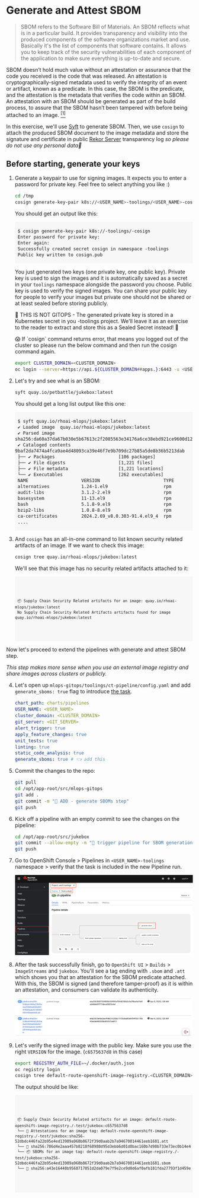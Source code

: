 # Generate and Attest SBOM

> SBOM refers to the Software Bill of Materials. An SBOM reflects what is in a particular build. It provides transparency and visibility into the produced components of the software organizations market and use. Basically it's the list of components that software contains. It allows you to keep track of the security vulnerabilities of each component of the application to make sure everything is up-to-date and secure.

SBOM doesn’t hold much value without an attestation or assurance that the code you received is the code that was released. An attestation is cryptographically-signed metadata used to verify the integrity of an event or artifact, known as a predicate. In this case, the SBOM is the predicate, and the attestation is the metadata that verifies the code within an SBOM. An attestation with an SBOM should be generated as part of the build process, to assure that the SBOM hasn’t been tampered with before being attached to an image. <a href="https://next.redhat.com/2022/10/27/establishing-a-secure-pipeline/"><sup>[1]</sup></a>

In this exercise, we'll use [Syft](https://github.com/anchore/syft) to generate SBOM. Then, we use `cosign` to attach the produced SBOM document to the image metadata and store the signature and certificate in  public [Rekor Server](https://rekor.sigstore.dev) transparency log _so please do not use any personal data🫣_ 


## Before starting, generate your keys


1. Generate a keypair to use for signing images. It expects you to enter a password for private key. Feel free to select anything you like :)

    ```bash
    cd /tmp
    cosign generate-key-pair k8s://<USER_NAME>-toolings/<USER_NAME>-cosign 
    ```

    You should get an output like this:
    <div class="highlight" style="background: #f7f7f7">
    <pre><code class="language-bash">
    $ cosign generate-key-pair k8s://<USER_NAME>-toolings/<USER_NAME>-cosign
    Enter password for private key:
    Enter again:
    Successfully created secret cosign in namespace <USER_NAME>-toolings
    Public key written to cosign.pub
    </code></pre></div>

    You just generated two keys (one private key, one public key). Private key is used to sign the images and it is automatically saved as a secret in your `toolings` namespace alongside the password you choose. Public key is used to verify the signed images. You can share your public key for people to verify your images but private one should not be shared or at least sealed before storing publicly.

    <p class="tip">
    🐌 THIS IS NOT GITOPS - The generated private key is stored in a Kubernetes secret in you <USER_NAME>-toolings project. We'll leave it as an exercise to the reader to extract and store this as a Sealed Secret instead! 🐎
    </p>

    <p class="tip">
    😱 If `cosign` command returns error, that means you logged out of the cluster so please run the below command and then run the cosign command again.
    </p>

    ```bash
    export CLUSTER_DOMAIN=<CLUSTER_DOMAIN>
    oc login --server=https://api.${CLUSTER_DOMAIN##apps.}:6443 -u <USER_NAME> -p <PASSWORD>
    ```

    
2. Let's try and see what is an SBOM:

    ```bash
    syft quay.io/petbattle/jukebox:latest
    ```
    You should get a long list output like this one:
    <div class="highlight" style="background: #f7f7f7">
    <pre><code class="language-bash">
    $ syft quay.io/rhoai-mlops/jukebox:latest
    ✔ Loaded image  quay.io/rhoai-mlops/jukebox:latest
    ✔ Parsed image  sha256:da60a37da67b030e5b67613c2f2085563e34176a6ce38ebd921ce9600d12f862
    ✔ Cataloged contents   9baf2da7474a4fca9ae4d48093ca39e46f7e9b709dc27b85a5de8b36b5213dab
    ├── ✔ Packages                        [106 packages]  
    ├── ✔ File digests                    [1,221 files]  
    ├── ✔ File metadata                   [1,221 locations]  
    └── ✔ Executables                     [262 executables]  
    NAME                    VERSION                        TYPE   
    alternatives            1.24-1.el9                     rpm     
    audit-libs              3.1.2-2.el9                    rpm     
    basesystem              11-13.el9                      rpm     
    bash                    5.1.8-9.el9                    rpm     
    bzip2-libs              1.0.8-8.el9                    rpm     
    ca-certificates         2024.2.69_v8.0.303-91.4.el9_4  rpm   
    ....
    </code></pre></div>

3. And `cosign` has an all-in-one command to list known security related artifacts of an image. If we want to check this image:

    ```bash
    cosign tree quay.io/rhoai-mlops/jukebox:latest
    ```

    We'll see that this image has no security related artifacts attached to it:
    <div class="slider" style="background: #f7f7f7">
    <pre><code class="slide">
    <pre><code class="language-bash">
    📦 Supply Chain Security Related artifacts for an image: quay.io/rhoai-mlops/jukebox:latest
    No Supply Chain Security Related Artifacts artifacts found for image quay.io/rhoai-mlops/jukebox:latest
    </pre></code>
    </code></pre></div>

Now let's proceed to extend the pipelines with generate and attest SBOM step.

_This step makes more sense when you use an external image registry and share images across clusters or publicly._

4. Let's open up `mlops-gitops/toolings/ct-pipeline/config.yaml` and add `generate_sboms: true` flag to introduce [the task](https://<GIT_SERVER>/<USER_NAME>/mlops-helmcharts/src/branch/main/charts/pipelines/templates/tasks/generate-sboms.yaml).

    ```yaml
    chart_path: charts/pipelines
    USER_NAME: <USER_NAME>
    cluster_domain: <CLUSTER_DOMAIN>
    git_server: <GIT_SERVER> 
    alert_trigger: true 
    apply_feature_changes: true
    unit_tests: true
    linting: true 
    static_code_analysis: true
    generate_sboms: true # 👈 add this
    ```

5. Commit the changes to the repo:

    ```bash
    git pull
    cd /opt/app-root/src/mlops-gitops
    git add .
    git commit -m "🦤 ADD - generate SBOMs step"
    git push
    ```

6. Kick off a pipeline with an empty commit to see the changes on the pipeline:

    ```bash
    cd /opt/app-root/src/jukebox
    git commit --allow-empty -m "🦖 trigger pipeline for SBOM generation 🦖"
    git push
    ```

7. Go to OpenShift Console > Pipelines in `<USER_NAME>-toolings` namespace > verify that the task is included in the new Pipeline run.

    ![sboms.png](./images/sboms.png)

8. After the task successfully finish, go to `OpenShift UI` > `Builds` > `ImageStreams` and `jukebox`. You'll see a tag ending with `.sbom` and `.att` which shows you that an attestation for the SBOM predicate attached. With this, the SBOM is signed (and therefore tamper-proof) as it is within an attestation, and consumers can validate its authenticity.

    ![sbomatt.png](./images/sbomatt.png)

9. Let's verify the signed image with the public key. Make sure you use the right `VERSION` for the image. (`c6575637d8` in this case)

    ```bash
    export REGISTRY_AUTH_FILE=~/.docker/auth.json
    oc registry login
    cosign tree default-route-openshift-image-registry.<CLUSTER_DOMAIN>/<USER_NAME>-test/jukebox:c6575637d8 
    ```

    The output should be like:

    <div class="slider" style="background: #f7f7f7">
    <pre><code class="slide">
    <pre><code class="language-bash">
    📦 Supply Chain Security Related artifacts for an image: default-route-openshift-image-registry.<CLUSTER_DOMAIN>/<USER_NAME>-test/jukebox:c6575637d8
    └── 💾 Attestations for an image tag: default-route-openshift-image-registry.<CLUSTER_DOMAIN>/<USER_NAME>-test/jukebox:sha256-52dbdc446fa22b95e4ed13989a968b8672f39d0aab2b7a94670814461eeb1681.att
    └── 🍒 sha256:786d4e2aaa457b8218f68988d95d3ebb6d01d8bac160b7d98b733e73ec0b14e4
    └── 📦 SBOMs for an image tag: default-route-openshift-image-registry.<CLUSTER_DOMAIN>/<USER_NAME>-test/jukebox:sha256-52dbdc446fa22b95e4ed13989a968b8672f39d0aab2b7a94670814461eeb1681.sbom
    └── 🍒 sha256:a43e16448b9568717051d2da079e7f9e2ce9d0d6af0afb181fda27793f1d459e
    </pre></code>
    </code></pre></div>